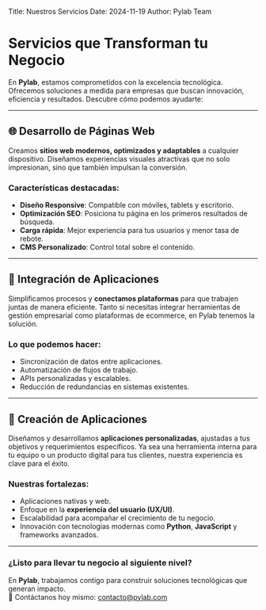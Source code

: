 Title: Nuestros Servicios
Date: 2024-11-19
Author: Pylab Team

# Servicios que Transforman tu Negocio

En **Pylab**, estamos comprometidos con la excelencia tecnológica. Ofrecemos soluciones a medida para empresas que buscan innovación, eficiencia y resultados. Descubre cómo podemos ayudarte:

---

## 🌐 Desarrollo de Páginas Web
Creamos **sitios web modernos, optimizados y adaptables** a cualquier dispositivo. Diseñamos experiencias visuales atractivas que no solo impresionan, sino que también impulsan la conversión. 

### Características destacadas:
- **Diseño Responsive**: Compatible con móviles, tablets y escritorio.
- **Optimización SEO**: Posiciona tu página en los primeros resultados de búsqueda.
- **Carga rápida**: Mejor experiencia para tus usuarios y menor tasa de rebote.
- **CMS Personalizado**: Control total sobre el contenido.

---

## 🔗 Integración de Aplicaciones
Simplificamos procesos y **conectamos plataformas** para que trabajen juntas de manera eficiente. Tanto si necesitas integrar herramientas de gestión empresarial como plataformas de ecommerce, en Pylab tenemos la solución.

### Lo que podemos hacer:
- Sincronización de datos entre aplicaciones.
- Automatización de flujos de trabajo.
- APIs personalizadas y escalables.
- Reducción de redundancias en sistemas existentes.

---

## 🚀 Creación de Aplicaciones
Diseñamos y desarrollamos **aplicaciones personalizadas**, ajustadas a tus objetivos y requerimientos específicos. Ya sea una herramienta interna para tu equipo o un producto digital para tus clientes, nuestra experiencia es clave para el éxito.

### Nuestras fortalezas:
- Aplicaciones nativas y web.
- Enfoque en la **experiencia del usuario (UX/UI)**.
- Escalabilidad para acompañar el crecimiento de tu negocio.
- Innovación con tecnologías modernas como **Python**, **JavaScript** y frameworks avanzados.

---

### ¿Listo para llevar tu negocio al siguiente nivel?
En **Pylab**, trabajamos contigo para construir soluciones tecnológicas que generan impacto.  
📧 Contáctanos hoy mismo: [contacto@pylab.com](mailto:contacto@pylab.com)
